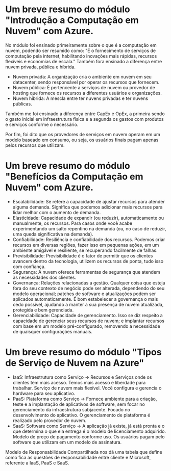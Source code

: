 # Um breve resumo do módulo "Introdução a Computação em Nuvem" com Azure.

No módulo foi ensinado primeiramente sobre o que é a computação em nuvem, podendo ser resumido como: "É o fornecimento de serviços de computação pela internet, habilitando inovações mais rápidas, recursos flexíveis e economias de escala."
Também fora ensinado a diferença entre nuvem privada, pública e híbrida.

- Nuvem privada: A organização cria o ambiente em nuvem em seu datacenter, sendo responsável por operar os recursos que fornecem.
- Nuvem pública: É pertencente a serviços de nuvem ou provedor de hosting que fornece os recursos a diferentes usuários e organizações.
- Nuvem híbrida: A mescla entre ter nuvens privadas e ter nuvens públicas.

Também me foi ensinado a diferença entre CapEx e OpEx, a primeira sendo o gasto inicial em infraestrutura física e a segunda os gastos com produtos e serviços conforme o necessário.

Por fim, foi dito que os provedores de serviços em nuvem operam em um modelo baseado em consumo, ou seja, os usuários finais pagam apenas pelos recursos que utilizam.


# Um breve resumo do módulo "Benefícios da Computação em Nuvem" com Azure.

- Escalabilidade: Se refere a capacidade de ajustar recursos para atender alguma demanda. Significa que podemos adicionar mais recursos para lidar melhor com o aumento de demanda.
- Elasticidade: Capacidade de expandir (ou reduzir), automaticamente ou manualmente, os recursos. Para casos onde você acabe experimentando um salto repentino na demanda (ou, no caso de reduzir, uma queda significativa na demanda).
- Confiabilidade: Resiliência e confiabilidade dos recursos. Podemos criar recursos em diversas regiões, fazer isso em pequenas ações, em um ambiente amigável e resiliente, se recuperando facilmente de falhas.
- Previsibilidade: Previsibilidade é o fator de permitir que os clientes avancem dentro da tecnologia, utilizem os recursos de ponta, tudo isso com confiança.
- Segurança: A nuvem oferece ferramentas de segurança que atendem às necessidades dos clientes.
- Governança: Relações relacionadas a gestão. Qualquer coisa que esteja fora do seu contexto de negócio pode ser alterada, dependendo do seu modelo operacional; patches de software e atualizações podem ser aplicados automaticamente. É bom estabelecer a governança o mais cedo possível, ajudando a manter a sua presença de nuvem atualizada, protegida e bem gerenciada.
- Gerenciabilidade: Capacidade de gerenciamento. Isso se diz respeito a capacidade de gerenciar seus recursos de nuvem; e implantar recursos com base em um modelo pré-configurado, removendo a necessidade de quaisquer configurações manuais.


# Um breve resumo do módulo "Tipos de Serviço de Nuvem na Azure"

- IaaS: Infraestrutura como Serviço -> Recursos e Serviços onde os clientes tem mais acesso. Temos mais acesso e liberdade para trabalhar. Serviço de nuvem mais flexível. Você configura e gerencia o hardware para seu aplicativo.
- PaaS: Plataforma como Serviço -> Fornece ambiente para a criação, teste e a implantação de aplicativos de software, sem focar no gerenciamento da infraestrutura subjacente. Focado no desenvolvimento do aplicativo. O gerenciamento de plataforma é realizado pelo provedor de nuvem.
- SaaS: Software como Serviço -> A aplicação já existe, já está pronta e o que determina o que ela entrega é o modelo de licenciamento adquirido. Modelo de preço de pagamento conforme uso. Os usuários pagam pelo software que utilizam em um modelo de assinatura.

Modelo de Responsabilidade Compartilhada nos dá uma tabela que define como fica as questões de responsabilidade entre cliente e Microsoft, referente a IaaS, PaaS e SaaS.
